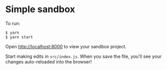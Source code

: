 # Simple sandbox

To run:

```shell
$ yarn
$ yarn start
```

Open <http://localhost:8000> to view your sandbox project.

Start making edits in `src/index.js`. When you save the file, you'll see your changes auto-reloaded into the browser!
